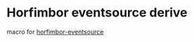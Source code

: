 # Horfimbor eventsource derive

macro for [horfimbor-eventsource](https://crates.io/crates/horfimbor-eventsource)